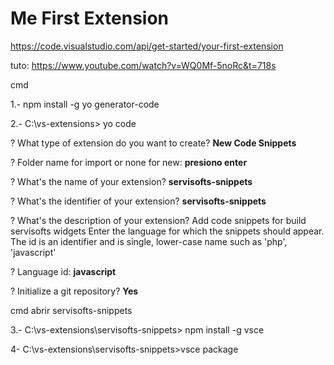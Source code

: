 # Me First Extension

https://code.visualstudio.com/api/get-started/your-first-extension

tuto: https://www.youtube.com/watch?v=WQ0Mf-5noRc&t=718s

cmd 

1.- npm install -g yo generator-code

2.- C:\vs-extensions> yo code

? What type of extension do you want to create? **New Code Snippets**

? Folder name for import or none for new: **presiono enter**

? What's the name of your extension? **servisofts-snippets**

? What's the identifier of your extension? **servisofts-snippets**

? What's the description of your extension? Add code snippets for build servisofts widgets
Enter the language for which the snippets should appear. The id is an identifier and is single, lower-case name such as 'php', 'javascript'

? Language id: **javascript**

? Initialize a git repository? **Yes**

cmd abrir servisofts-snippets 

3.- C:\vs-extensions\servisofts-snippets> npm install -g vsce

4- C:\vs-extensions\servisofts-snippets>vsce package